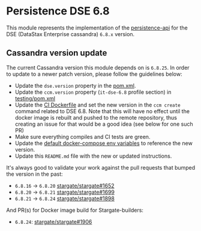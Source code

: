 # Persistence DSE 6.8

This module represents the implementation of the [persistence-api](../persistence-api) for
the DSE (DataStax Enterprise cassandra) `6.8.x` version.

## Cassandra version update

The current Cassandra version this module depends on is `6.8.25`.
In order to update to a newer patch version, please follow the guidelines below:

* Update the `dse.version` property in the [pom.xml](pom.xml).
* Update the `ccm.version` property (`it-dse-6.8` profile section) in [testing/pom.xml](testing/pom.xml)
* Update the [CI Dockerfile](../ci/Dockerfile) and set the new version in the `ccm create` command related to DSE 6.8.
Note that this will have no effect until the docker image is rebuilt and pushed to the remote repository, thus creating an issue for that would be a good idea (see below for one such PR)
* Make sure everything compiles and CI tests are green.
* Update the [default docker-compose env variables](../docker-compose/dse-6.8/.env) to reference the new version.
* Update this `README.md` file with the new or updated instructions.

It's always good to validate your work against the pull requests that bumped the version in the past:

* `6.8.16` -> `6.8.20` [stargate/stargate#1652](https://github.com/stargate/stargate/pull/1652)
* `6.8.20` -> `6.8.21` [stargate/stargate#1699](https://github.com/stargate/stargate/pull/1699)
* `6.8.21` -> `6.8.24` [stargate/stargate#1898](https://github.com/stargate/stargate/pull/1898)

And PR(s) for Docker image build for Stargate-builders:

* `6.8.24`: [stargate/stargate#1906](https://github.com/stargate/stargate/pull/1906)
